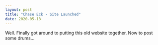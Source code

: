 ```yaml
---
layout: post
title: "Chase Eck - Site Launched"
date: 2020-05-18
---
```


Well. Finally got around to putting this old website together. Now to post some drums...
